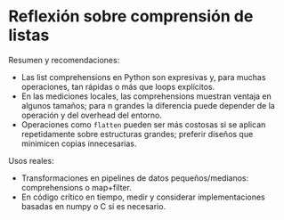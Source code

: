 # Reflexión sobre comprensión de listas

Resumen y recomendaciones:

- Las list comprehensions en Python son expresivas y, para muchas operaciones, tan rápidas o más que loops explícitos.
- En las mediciones locales, las comprehensions muestran ventaja en algunos tamaños; para n grandes la diferencia puede depender de la operación y del overhead del entorno.
- Operaciones como `flatten` pueden ser más costosas si se aplican repetidamente sobre estructuras grandes; preferir diseños que minimicen copias innecesarias.

Usos reales:
- Transformaciones en pipelines de datos pequeños/medianos: comprehensions o map+filter.
- En código crítico en tiempo, medir y considerar implementaciones basadas en numpy o C si es necesario.

